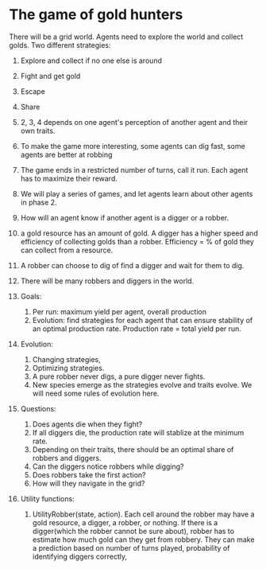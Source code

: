 # The game of gold hunters

There will be a grid world. Agents need to explore the world and collect golds. Two different strategies:
1. Explore and collect if no one else is around
2. Fight and get gold
3. Escape
4. Share
5. 2, 3, 4 depends on one agent's perception of another agent and their own traits.
6. To make the game more interesting, some agents can dig fast, some agents are better at robbing 
7. The game ends in a restricted number of turns, call it run. Each agent has to maximize their reward. 
8. We will play a series of games, and let agents learn about other agents in phase 2. 
9. How will an agent know if another agent is a digger or a robber.
10. a gold resource has an amount of gold. A digger has a higher speed and efficiency of collecting golds than a robber. Efficiency = % of gold they can collect from a resource.
11. A robber can choose to dig of find a digger and wait for them to dig.
12. There will be many robbers and diggers in the world. 
13. Goals:
    1. Per run: maximum yield per agent, overall production
    2. Evolution: find strategies for each agent that can ensure stability of an optimal production rate. Production rate = total yield per run.

14. Evolution:
    1. Changing strategies,
    2. Optimizing strategies.
    3. A pure robber never digs, a pure digger never fights.
    4. New species emerge as the strategies evolve and traits evolve. We will need some rules of evolution here. 

15. Questions:
    1. Does agents die when they fight?
    2. If all diggers die, the production rate will stablize at the minimum rate. 
    3. Depending on their traits, there should be an optimal share of robbers and diggers. 
    4. Can the diggers notice robbers while digging?
    5. Does robbers take the first action?
    6. How will they navigate in the grid?

16. Utility functions:
    1. UtilityRobber(state, action). Each cell around the robber may have a gold resource, a digger, a robber,  or nothing. If there is a digger(which the robber cannot be sure about), robber has to estimate how much gold can they get from robbery. They can make a prediction based on number of turns played, probability of identifying diggers correctly, 

